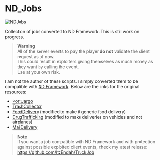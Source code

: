 # ND_Jobs
![NDJobs](https://user-images.githubusercontent.com/79053058/196249682-5a585dc0-a91a-4f3d-98b1-334e09ddf270.png)

Collection of jobs converted to ND Framework.
This is still work on progress.

> **Warning**  
> All of the server events to pay the player **do not** validate the client request as of now.  
> This could result in exploiters giving themselves as much money as they want by calling the event.  
> Use at your own risk.

I am not the author of these scripts. I simply converted them to be compatible with [ND Framework](https://github.com/Andyyy7666/ND_Framework). Below are the links for the original resources:  
- [PortCargo](https://forum.cfx.re/t/release-esx-standalone-order-preparation-delivery-job/1922803)
- [TrashCollector](https://forum.cfx.re/t/standalone-release-trashmaster-job/4049981)
- [FoodDelivery](https://forum.cfx.re/t/release-delivery-jobs-no-need-for-job-system/221649) (modified to make it generic food delivery)
- [DrugTrafficking](https://forum.cfx.re/t/air-trafficking-drugs-job-trashmaster-job-redeaux-standalone/4072328) (modified to make deliveries on vehicles and not airplanes)
- [MailDelivery](https://forum.cfx.re/t/maildelivery-v1-0-2-standalone-mail-delivery-job-for-paleto-bay-grapeseed-and-sandy-shores-extra-esx-addon/168076)

> **Note**  
> If you want a job compatible with ND Framework and with protection against possible exploited client events, check my latest release:
> https://github.com/ItzEndah/TruckJob

